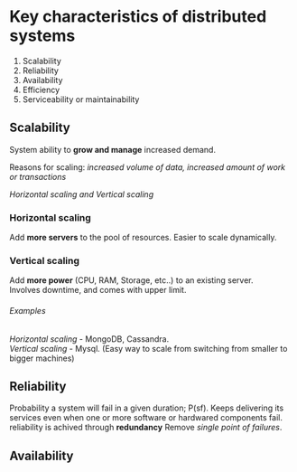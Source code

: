 # Key characteristics of distributed systems

1. Scalability
2. Reliability
3. Availability
4. Efficiency
5. Serviceability or maintainability

## Scalability

System ability to **grow and manage** increased demand.

Reasons for scaling: *increased volume of data, increased amount of work or transactions*

*Horizontal scaling and Vertical scaling*

### Horizontal scaling 
Add **more servers** to the pool of resources.
Easier to scale dynamically.

### Vertical scaling
Add **more power** (CPU, RAM, Storage, etc..) to an existing server.<br>
Involves downtime, and comes with upper limit.

###### Examples
*Horizontal scaling* - MongoDB, Cassandra.<br>
*Vertical scaling* - Mysql. (Easy way to scale from switching from smaller to bigger machines)

## Reliability 
Probability a system will fail in a given duration; P(sf).
Keeps delivering its services even when one or more software or hardwared components fail.<br>
reliability is achived through **redundancy**
Remove *single point of failures*.

## Availability

